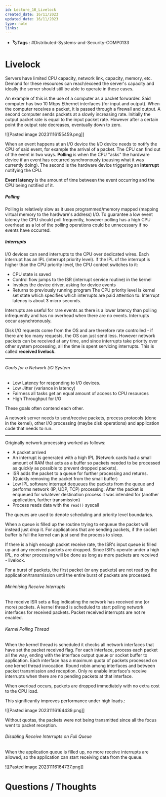 ```yaml
---
id: Lecture_10_Livelock
created_date: 16/11/2023
updated_date: 16/11/2023
type: note
links: 
---
```

* **🏷️Tags** : #Distributed-Systems-and-Security-COMP0133 
# Livelock

Servers have limited CPU capacity, network link, capacity, memory, etc. Demand for these resources can reach/exceed the server's capacity and ideally the server should still be able to operate in these cases.

An example of this is the use of a computer as a packet forwarder. Said computer has two 10 Mbps Ethernet interfaces (for input and output). When the computer receives a packet, it is passed through a firewall and output. A second computer sends packets at a slowly increasing rate. Initially the output packet rate is equal to the input packet rate. However after a certain point the output rate decreases, eventually down to zero.

![[Pasted image 20231116155459.png]]

When an event happens at an I/O device the I/O device needs to notify the CPU of said event, for example the arrival of a packet. The CPU can find out of the event in two ways. **Polling** is when the CPU "asks" the hardware device if an event has occurred synchronously (pausing what it was currently doing). The second is the hardware device triggering an **interrupt** notifying the CPU.

**Event latency** is the amount of time between the event occurring and the CPU being notified of it. 

##### Polling

Polling is relatively slow as it uses programmed/memory mapped (mapping virtual memory to the hardware's address) I/O. To guarantee a low event latency the CPU should poll frequently, however polling has a high CPU overhead as a lot of the polling operations could be unnecessary if no events have occurred.

##### Interrupts

I/O devices can send interrupts to the CPU over dedicated wires. Each interrupt has an IPL (interrupt priority level). If the IPL of the interrupt is higher than the CPU priority level, the CPU context switches to it:
* CPU state is saved
* Control flow jumps to the ISR (interrupt service routine) in the kernel
* Invokes the device driver, asking for device events
* Returns to previously running program
The CPU priority level is kernel set state which specifies which interrupts are paid attention to. Interrupt latency is about 3 micro seconds.

Interrupts are useful for rare events as there is a lower latency than polling infrequently and has no overhead when there are no events. Interrupts occur asynchronously.

Disk I/O requests come from the OS and are therefore rate controlled - if there are too many requests, the OS can just send less. However network packets can be received at any time, and since interrupts take priority over other system processing, all the time is spent servicing interrupts. This is called **received livelock**.

---
###### Goals for a Network I/O System
* Low Latency for responding to I/O devices.
* Low Jitter (variance in latency)
* Fairness all tasks get an equal amount of access to CPU resources
* High Throughput for I/O

These goals often contend each other.

A network server needs to send/receive packets, process protocols (done in the kernel), other I/O processing (maybe disk operations) and application code that needs to run.

---

Originally network processing worked as follows:
* A packet arrived
* An interrupt is generated with a high IPL (Network cards had a small amount of RAM that acts as a buffer so packets needed to be processed as quickly as possible to prevent dropped packets).
* ISR adds the packet to a queue for further processing and returns. (Quickly removing the packet from the small buffer)
* Low IPL software interrupt dequeues the packets from the queue and performs network (IP, UDP, TCP) processing. After the packet is enqueued for whatever destination process it was intended for (another application, further transmission)
* Process reads data with the `read()` syscall

The queues are used to denote scheduling and priority level boundaries.

When a queue is filled up the routine trying to enqueue the packet will instead just drop it. For applications that are sending packets, if the socket buffer is full the kernel can just send the process to sleep.

If there is a high enough packet receive rate, the ISR's input queue is filled up and any received packets are dropped. Since ISR's operate under a high IPL, no other processing will be done as long as more packets are received - livelock.

For a burst of packets, the first packet (or any packets) are not read by the application/transmission until the entire burst of packets are processed.

###### Minimising Receive Interrupts

The receive ISR sets a flag indicating the network has received one (or more) packets. A kernel thread is scheduled to start polling network interfaces for received packets. Packet received interrupts are not re enabled.

###### Kernel Polling Thread

When the kernel thread is scheduled it checks all network interfaces that have set the packet received flag. For each interface, process each packet all the way, ending with the interface output queue or socket buffer to application. Each interface has a maximum quota of packets processed on one kernel thread invocation. Round robin among interfaces and between packet transmission and reception. Only re enable interface's receive interrupts when there are no pending packets at that interface.

When overload occurs, packets are dropped immediately with no extra cost to the CPU load.

This significantly improves performance under high loads.:

![[Pasted image 20231116164439.png]]

Without quotas, the packets were not being transmitted since all the focus went to packet reception.

###### Disabling Receive Interrupts on Full Queue

When the application queue is filled up, no more receive interrupts are allowed, so the application can start receiving data from the queue.

![[Pasted image 20231116164737.png]]
# Questions / Thoughts